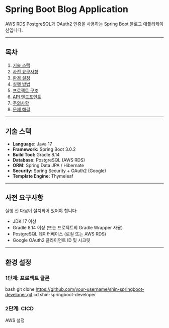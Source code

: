 # Spring Boot Blog Application

AWS RDS PostgreSQL과 OAuth2 인증을 사용하는 Spring Boot 블로그 애플리케이션입니다.

---

## 목차

1. [기술 스택](#기술-스택)
2. [사전 요구사항](#사전-요구사항)
3. [환경 설정](#환경-설정)
4. [실행 방법](#실행-방법)
5. [프로젝트 구조](#프로젝트-구조)
6. [API 엔드포인트](#api-엔드포인트)
7. [주의사항](#주의사항)
8. [문제 해결](#문제-해결)

---

## 기술 스택

- **Language:** Java 17
- **Framework:** Spring Boot 3.0.2
- **Build Tool:** Gradle 8.14
- **Database:** PostgreSQL (AWS RDS)
- **ORM:** Spring Data JPA / Hibernate
- **Security:** Spring Security + OAuth2 (Google)
- **Template Engine:** Thymeleaf

---

## 사전 요구사항

실행 전 다음이 설치되어 있어야 합니다:

- JDK 17 이상
- Gradle 8.14 이상 (또는 프로젝트의 Gradle Wrapper 사용)
- PostgreSQL 데이터베이스 (로컬 또는 AWS RDS)
- Google OAuth2 클라이언트 ID 및 시크릿

---

## 환경 설정

### 1단계: 프로젝트 클론

bash
git clone https://github.com/your-username/shin-springboot-developer.git
cd shin-springboot-developer

### 2단계: CICD
AWS 설정
